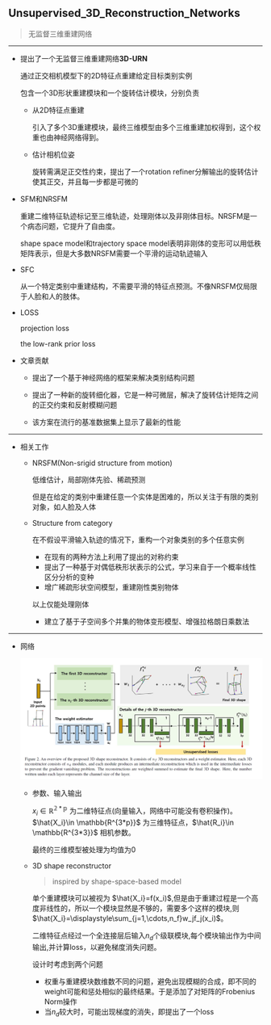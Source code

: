 ## Unsupervised_3D_Reconstruction_Networks
> 无监督三维重建网络
***

* 提出了一个无监督三维重建网络**3D-URN**

  通过正交相机模型下的2D特征点重建给定目标类别实例  

  包含一个3D形状重建模块和一个旋转估计模块，分别负责

  - 从2D特征点重建

    引入了多个3D重建模块，最终三维模型由多个三维重建加权得到，这个权重也由神经网络得到。

  - 估计相机位姿

    旋转需满足正交性约束，提出了一个rotation refiner分解输出的旋转估计使其正交，并且每一步都是可微的

* SFM和NRSFM

  重建二维特征轨迹标记至三维轨迹，处理刚体以及非刚体目标。NRSFM是一个病态问题，它提升了自由度。

  shape space model和trajectory space model表明非刚体的变形可以用低秩矩阵表示，但是大多数NRSFM需要一个平滑的运动轨迹输入

* SFC

  从一个特定类别中重建结构，不需要平滑的特征点预测。不像NRSFM仅局限于人脸和人的肢体。

* LOSS

  projection loss

  the low-rank prior loss

* 文章贡献

  - 提出了一个基于神经网络的框架来解决类别结构问题

  - 提出了一种新的旋转细化器，它是一种可微层，解决了旋转估计矩阵之间的正交约束和反射模糊问题

  - 该方案在流行的基准数据集上显示了最新的性能

***

* 相关工作

  - NRSFM(Non-srigid structure from motion)

    低维估计，局部刚体先验、稀疏预测

    但是在给定的类别中重建任意一个实体是困难的，所以关注于有限的类别对象，如人脸及人体

  - Structure from category

    在不假设平滑输入轨迹的情况下，重构一个对象类别的多个任意实例

    * 在现有的两种方法上利用了提出的对称约束
    * 提出了一种基于对偶低秩形状表示的公式，学习来自于一个概率线性区分分析的变种
    * 增广稀疏形状空间模型，重建刚性类别物体

    以上仅能处理刚体

    * 建立了基于子空间多个并集的物体变形模型、增强拉格朗日乘数法

***
* 网络

  <center><img src='./imgs/3DURN-net.png'/></center>

  - 参数、输入输出

    $x_i\in \mathbb{R^{2*p}}$ 为二维特征点(向量输入，网络中可能没有卷积操作)。$\hat{X_i}\in \mathbb{R^{3*p}}$ 为三维特征点，$\hat{R_i}\in \mathbb{R^{3*3}}$ 相机参数。

    最终的三维模型被处理为均值为0

  - 3D shape reconstructor
    > inspired by shape-space-based model

    单个重建模块可以被视为 $\hat{X_i}=f(x_i)$,但是由于重建过程是一个高度非线性的，所以一个模块显然是不够的，需要多个这样的模块,则 $\hat{X_i}=\displaystyle\sum_{j=1,\cdots,n_f}w_jf_j(x_i)$。

    二维特征点经过一个全连接层后输入$n_d$个级联模块,每个模块输出作为中间输出,并计算loss，以避免梯度消失问题。

    设计时考虑到两个问题
    * 权重与重建模块数维数不同的问题，避免出现模糊的合成，即不同的weight可能和惩处相似的最终结果。于是添加了对矩阵的Frobenius Norm操作
    * 当$n_d$较大时，可能出现梯度的消失，即提出了一个loss
